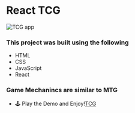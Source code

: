 # React TCG

![TCG app](https://i.ibb.co/NKSR0v8/React-TCG.png  "TCg App")

### This project was built using the following

* HTML
* CSS
* JavaScript
* React

### Game Mechanincs are similar to MTG

* 🕹 Play the Demo and Enjoy!<a href="https://lovechase.github.io/React-TCG/" target="_blank">TCG</a>